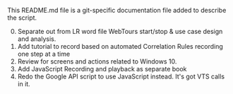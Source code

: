 This README.md file is a git-specific documentation file added to describe the script.

0. Separate out from LR word file WebTours start/stop & use case design and analysis.
0. Add tutorial to record based on automated Correlation Rules recording one step at a time
0. Review for screens and actions related to Windows 10.
0. Add JavaScript Recording and playback as separate book
0. Redo the Google API script to use JavaScript instead. It's got VTS calls in it.
